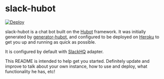 # slack-hubot

[![Deploy](https://www.herokucdn.com/deploy/button.svg)](https://heroku.com/deploy)

slack-hubot is a chat bot built on the [Hubot][hubot] framework. It was initially generated by [generator-hubot][generator-hubot], and configured to be deployed on [Heroku][heroku] to get you up and running as quick as possible.

It is configured by default with [SlackHQ][SlackHQ] adapter.

This README is intended to help get you started. Definitely update and improve to talk about your own instance, how to use and deploy, what functionality he has, etc!

[heroku]: http://www.heroku.com
[hubot]: http://hubot.github.com
[SlackHQ]: https://slack.com/r/0256nwmv-026c8r0s (affiliate link)
[generator-hubot]: https://github.com/github/generator-hubot
